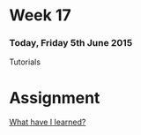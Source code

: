 # Week 17

### Today, Friday 5th June 2015

Tutorials

# Assignment

[What have I learned?](https://github.com/RavensbourneWebMedia/Blogging/blob/master/what-did-I-learn.md)